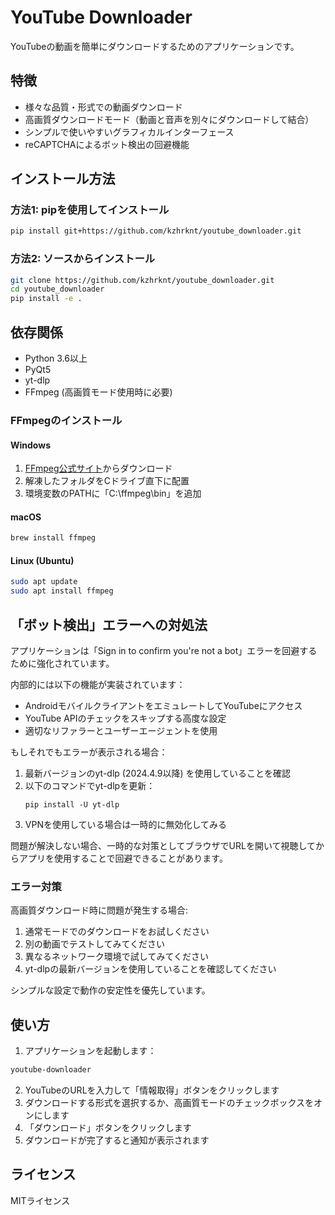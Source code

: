 # YouTube Downloader

YouTubeの動画を簡単にダウンロードするためのアプリケーションです。

## 特徴

- 様々な品質・形式での動画ダウンロード
- 高画質ダウンロードモード（動画と音声を別々にダウンロードして結合）
- シンプルで使いやすいグラフィカルインターフェース
- reCAPTCHAによるボット検出の回避機能

## インストール方法

### 方法1: pipを使用してインストール

```bash
pip install git+https://github.com/kzhrknt/youtube_downloader.git
```

### 方法2: ソースからインストール

```bash
git clone https://github.com/kzhrknt/youtube_downloader.git
cd youtube_downloader
pip install -e .
```

## 依存関係

- Python 3.6以上
- PyQt5
- yt-dlp
- FFmpeg (高画質モード使用時に必要)

### FFmpegのインストール

#### Windows
1. [FFmpeg公式サイト](https://ffmpeg.org/download.html)からダウンロード
2. 解凍したフォルダをCドライブ直下に配置
3. 環境変数のPATHに「C:\ffmpeg\bin」を追加

#### macOS
```bash
brew install ffmpeg
```

#### Linux (Ubuntu)
```bash
sudo apt update
sudo apt install ffmpeg
```

## 「ボット検出」エラーへの対処法

アプリケーションは「Sign in to confirm you're not a bot」エラーを回避するために強化されています。

内部的には以下の機能が実装されています：
- AndroidモバイルクライアントをエミュレートしてYouTubeにアクセス
- YouTube APIのチェックをスキップする高度な設定
- 適切なリファラーとユーザーエージェントを使用

もしそれでもエラーが表示される場合：
1. 最新バージョンのyt-dlp (2024.4.9以降) を使用していることを確認
2. 以下のコマンドでyt-dlpを更新：
   ```
   pip install -U yt-dlp
   ```
3. VPNを使用している場合は一時的に無効化してみる

問題が解決しない場合、一時的な対策としてブラウザでURLを開いて視聴してからアプリを使用することで回避できることがあります。

### エラー対策

高画質ダウンロード時に問題が発生する場合:

1. 通常モードでのダウンロードをお試しください
2. 別の動画でテストしてみてください
3. 異なるネットワーク環境で試してみてください
4. yt-dlpの最新バージョンを使用していることを確認してください

シンプルな設定で動作の安定性を優先しています。

## 使い方

1. アプリケーションを起動します：
```bash
youtube-downloader
```

2. YouTubeのURLを入力して「情報取得」ボタンをクリックします
3. ダウンロードする形式を選択するか、高画質モードのチェックボックスをオンにします
4. 「ダウンロード」ボタンをクリックします
5. ダウンロードが完了すると通知が表示されます

## ライセンス

MITライセンス
